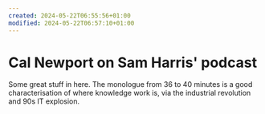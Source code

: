 ```yaml
---
created: 2024-05-22T06:55:56+01:00
modified: 2024-05-22T06:57:10+01:00
---
```


# Cal Newport on Sam Harris' podcast

Some great stuff in here. The monologue from 36 to 40 minutes is a good characterisation of where knowledge work is, via the industrial revolution and 90s IT explosion.

